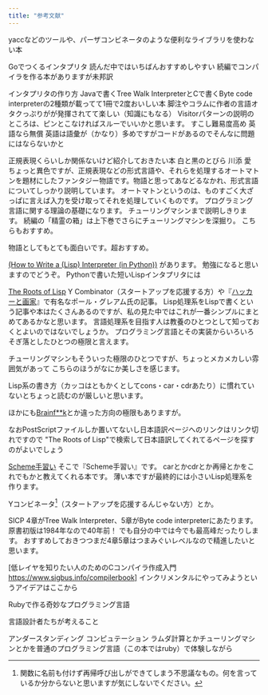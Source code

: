 ```yaml
---
title: "参考文献"
---
```


yaccなどのツールや、パーザコンビネータのような便利なライブラリを使わない本

Goでつくるインタプリタ
読んだ中ではいちばんおすすめしやすい
続編でコンパイラを作る本がありますが未邦訳

インタプリタの作り方
Javaで書くTree Walk InterpreterとCで書くByte code interpreterの2種類が載ってて1冊で2度おいしい本
脚注やコラムに作者の言語オタクっぷりがが発揮されてて楽しい（知識にもなる）
Visitorパターンの説明のところは、ピンとこなければスルーでいいかと思います。
すこし難易度高め
英語なら無償
英語は語彙が（かなり）多めですがコードがあるのでそんなに問題にはならないかと

正規表現くらいしか関係ないけど紹介しておきたい本
白と黒のとびら 川添 愛
ちょっと異色ですが、正規表現などの形式言語や、それらを処理するオートマトンを題材にしたファンタジー物語です。物語と思ってあなどるなかれ、形式言語についてしっかり説明しています。
オートマトンというのは、ものすごく大ざっぱに言えば入力を受け取ってそれを処理していくものです。
プログラミング言語に関する理論の基礎になります。
チューリングマシンまで説明しきります。
続編の「精霊の箱」は上下巻でさらにチューリングマシンを深掘り。
こちらもおすすめ。


物語としてもとても面白いです。超おすすめ。


 [(How to Write a (Lisp) Interpreter (in Python))](https://norvig.com/lispy.html) があります。
勉強になると思いますのでどうぞ。
Pythonで書いた短いLispインタプリタには

[The Roots of Lisp](https://www.paulgraham.com/rootsoflisp.html)
Y Combinator（スタートアップを応援する方）や『[ハッカーと画家](https://www.amazon.co.jp/dp/4274065979)』で有名なポール・グレアム氏の記事。
Lisp処理系をLispで書くという記事や本はたくさんあるのですが、私の見た中ではこれが一番シンプルにまとめてあるかなと思います。
言語処理系を目指す人は教養のひとつとして知っておくとよいのではないでしょうか。
プログラミング言語とその実装からいろいろそぎ落としたひとつの極限と言えます。

チューリングマシンもそういった極限のひとつですが、ちょっとメカメカしい雰囲気があって
こちらのほうがなにか美しさを感じます。

Lisp系の書き方（カッコはともかくとしてcons・car・cdrあたり）に慣れていないとちょっと読むのが厳しいと思います。

ほかにも[Brainf**k](https://ja.wikipedia.org/wiki/Brainfuck)とか違った方向の極限もありますが。

なおPostScriptファイルしか置いてないし日本語訳ページへのリンクはリンク切れですので
"The Roots of Lisp"で検索して日本語訳してくれてるページを探すのがよいでしょう

[Scheme手習い](https://www.amazon.co.jp/dp/4274068269)
そこで『Scheme手習い』です。
carとかcdrとか再帰とかをこれでもかと教えてくれる本です。
薄い本ですが最終的には小さいLisp処理系を作ります。

Yコンビネータ[^y-combinator]（スタートアップを応援するんじゃない方）とか。

[^y-combinator]: 関数に名前も付けず再帰呼び出しができてしまう不思議なもの。何を言っているか分からないと思いますが気にしないでください。

SICP
4章がTree Walk Interpreter、5章がByte code interpreterにあたります。
原書初版は1984年なので40年前！
でも自分の中では今でも最高峰だったりします。
おすすめしておきつつまだ4章5章はつまみぐいレベルなので精進したいと思います。

[低レイヤを知りたい人のためのCコンパイラ作成入門 https://www.sigbus.info/compilerbook]
インクリメンタルにやってみようというアイデアはここから

Rubyで作る奇妙なプログラミング言語

言語設計者たちが考えること

アンダースタンディング コンピュテーション
ラムダ計算とかチューリングマシンとかを普通のプログラミング言語（この本ではruby）で体験しながら